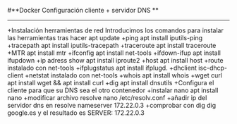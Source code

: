 #**Docker Configuración cliente + servidor DNS **
***
+Instalación herramientas de red
Introducimos los comandos para instalar las herramientas tras hacer apt update
    +ping
    apt install iputils-ping
    +tracepath
    apt install iputils-tracepath
    +traceroute
    apt install traceroute
    +MTR
    apt install mtr
    +ifconfig
    apt install net-tools
    +ifdown-ifup
    apt install ifupdown
    +ip adress show
    apt install iproute2
    +host
    apt install host
    +route
    instalado con net-tools
    +ifplugstatus
    apt install ifplugd.
    +dhclient
    isc-dhcp-client
    +netstat
    instalado con net-tools
    +whois
    apt install whois
    +wget curl
    apt install wget && apt install curl
    +dig
    apt install dnsutils
+Configura el cliente para que su DNS sea el otro contenedor
    +instalar nano
    apt install nano
    +modificar archivo resolve
    nano /etc/resolv.conf
    +añadir ip del servidor dns en resolve
    nameserver 172.22.0.3
    +comprobar con dig
    dig google.es y el resultado es SERVER: 172.22.0.3
